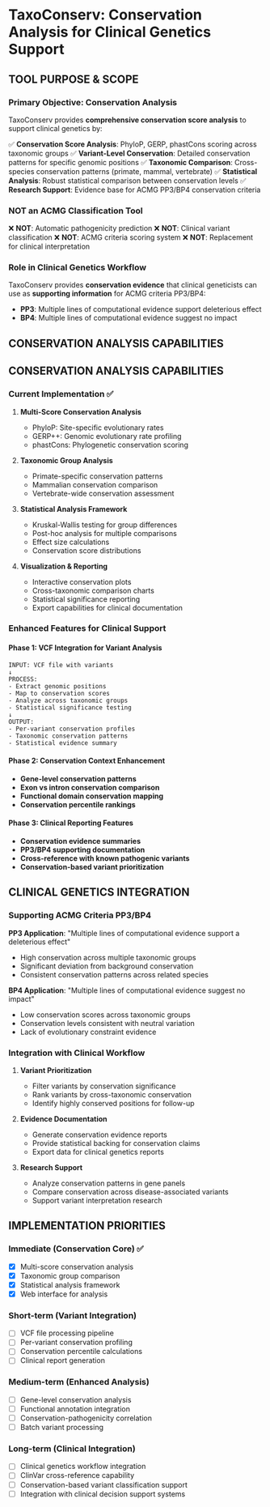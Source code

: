 # TaxoConserv: Conservation Analysis for Clinical Genetics Support

## TOOL PURPOSE & SCOPE

### Primary Objective: Conservation Analysis
TaxoConserv provides **comprehensive conservation score analysis** to support clinical genetics by:

✅ **Conservation Score Analysis**: PhyloP, GERP, phastCons scoring across taxonomic groups
✅ **Variant-Level Conservation**: Detailed conservation patterns for specific genomic positions
✅ **Taxonomic Comparison**: Cross-species conservation patterns (primate, mammal, vertebrate)
✅ **Statistical Analysis**: Robust statistical comparison between conservation levels
✅ **Research Support**: Evidence base for ACMG PP3/BP4 conservation criteria

### NOT an ACMG Classification Tool
❌ **NOT**: Automatic pathogenicity prediction
❌ **NOT**: Clinical variant classification
❌ **NOT**: ACMG criteria scoring system
❌ **NOT**: Replacement for clinical interpretation

### Role in Clinical Genetics Workflow
TaxoConserv provides **conservation evidence** that clinical geneticists can use as **supporting information** for ACMG criteria PP3/BP4:

- **PP3**: Multiple lines of computational evidence support deleterious effect
- **BP4**: Multiple lines of computational evidence suggest no impact

## CONSERVATION ANALYSIS CAPABILITIES

## CONSERVATION ANALYSIS CAPABILITIES

### Current Implementation ✅
1. **Multi-Score Conservation Analysis**
   - PhyloP: Site-specific evolutionary rates
   - GERP++: Genomic evolutionary rate profiling
   - phastCons: Phylogenetic conservation scoring

2. **Taxonomic Group Analysis**
   - Primate-specific conservation patterns
   - Mammalian conservation comparison
   - Vertebrate-wide conservation assessment

3. **Statistical Analysis Framework**
   - Kruskal-Wallis testing for group differences
   - Post-hoc analysis for multiple comparisons
   - Effect size calculations
   - Conservation score distributions

4. **Visualization & Reporting**
   - Interactive conservation plots
   - Cross-taxonomic comparison charts
   - Statistical significance reporting
   - Export capabilities for clinical documentation

### Enhanced Features for Clinical Support

#### Phase 1: VCF Integration for Variant Analysis
```
INPUT: VCF file with variants
↓
PROCESS: 
- Extract genomic positions
- Map to conservation scores
- Analyze across taxonomic groups
- Statistical significance testing
↓
OUTPUT:
- Per-variant conservation profiles
- Taxonomic conservation patterns
- Statistical evidence summary
```

#### Phase 2: Conservation Context Enhancement
- **Gene-level conservation patterns**
- **Exon vs intron conservation comparison**
- **Functional domain conservation mapping**
- **Conservation percentile rankings**

#### Phase 3: Clinical Reporting Features
- **Conservation evidence summaries**
- **PP3/BP4 supporting documentation**
- **Cross-reference with known pathogenic variants**
- **Conservation-based variant prioritization**

## CLINICAL GENETICS INTEGRATION

### Supporting ACMG Criteria PP3/BP4

**PP3 Application**: "Multiple lines of computational evidence support a deleterious effect"
- High conservation across multiple taxonomic groups
- Significant deviation from background conservation
- Consistent conservation patterns across related species

**BP4 Application**: "Multiple lines of computational evidence suggest no impact"
- Low conservation scores across taxonomic groups
- Conservation levels consistent with neutral variation
- Lack of evolutionary constraint evidence

### Integration with Clinical Workflow

1. **Variant Prioritization**
   - Filter variants by conservation significance
   - Rank variants by cross-taxonomic conservation
   - Identify highly conserved positions for follow-up

2. **Evidence Documentation**
   - Generate conservation evidence reports
   - Provide statistical backing for conservation claims
   - Export data for clinical genetics reports

3. **Research Support**
   - Analyze conservation patterns in gene panels
   - Compare conservation across disease-associated variants
   - Support variant interpretation research

## IMPLEMENTATION PRIORITIES

### Immediate (Conservation Core) ✅
- [x] Multi-score conservation analysis
- [x] Taxonomic group comparison
- [x] Statistical analysis framework
- [x] Web interface for analysis

### Short-term (Variant Integration)
- [ ] VCF file processing pipeline
- [ ] Per-variant conservation profiling
- [ ] Conservation percentile calculations
- [ ] Clinical report generation

### Medium-term (Enhanced Analysis)
- [ ] Gene-level conservation analysis
- [ ] Functional annotation integration
- [ ] Conservation-pathogenicity correlation
- [ ] Batch variant processing

### Long-term (Clinical Integration)
- [ ] Clinical genetics workflow integration
- [ ] ClinVar cross-reference capability
- [ ] Conservation-based variant classification support
- [ ] Integration with clinical decision support systems
